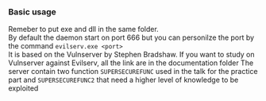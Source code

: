 ### Basic usage
Remeber to put exe and dll in the same folder. <br>
By default the daemon start on port 666 but you can personilze the port by the command ```evilserv.exe <port>```<br>
It is based on the Vulnserver by Stephen Bradshaw. If you want to study on Vulnserver against Evilserv, all the link are in the documentation folder
The server contain two function ```SUPERSECUREFUNC``` used in the talk for the practice part and ```SUPERSECUREFUNC2``` that need a 
higher level of knowledge to be exploited
